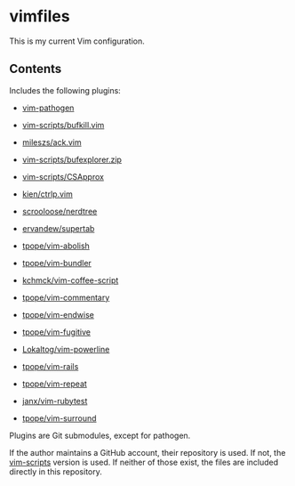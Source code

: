 vimfiles
========

This is my current Vim configuration.

Contents
--------

Includes the following plugins:

* [vim-pathogen](https://github.com/tpope/vim-pathogen)

* [vim-scripts/bufkill.vim](https://github.com/vim-scripts/bufkill.vim.git)
* [mileszs/ack.vim](https://github.com/mileszs/ack.vim.git)
* [vim-scripts/bufexplorer.zip](https://github.com/vim-scripts/bufexplorer.zip.git)
* [vim-scripts/CSApprox](https://github.com/vim-scripts/CSApprox.git)
* [kien/ctrlp.vim](https://github.com/kien/ctrlp.vim.git)
* [scrooloose/nerdtree](https://github.com/scrooloose/nerdtree.git)
* [ervandew/supertab](https://github.com/ervandew/supertab.git)
* [tpope/vim-abolish](https://github.com/tpope/vim-abolish.git)
* [tpope/vim-bundler](https://github.com/tpope/vim-bundler.git)
* [kchmck/vim-coffee-script](https://github.com/kchmck/vim-coffee-script.git)
* [tpope/vim-commentary](https://github.com/tpope/vim-commentary.git)
* [tpope/vim-endwise](https://github.com/tpope/vim-endwise.git)
* [tpope/vim-fugitive](https://github.com/tpope/vim-fugitive.git)
* [Lokaltog/vim-powerline](https://github.com/Lokaltog/vim-powerline.git)
* [tpope/vim-rails](https://github.com/tpope/vim-rails.git)
* [tpope/vim-repeat](https://github.com/tpope/vim-repeat.git)
* [janx/vim-rubytest](https://github.com/janx/vim-rubytest.git)
* [tpope/vim-surround](https://github.com/tpope/vim-surround.git)

Plugins are Git submodules, except for pathogen.

If the author maintains a GitHub account, their repository is used.  If not,
the [vim-scripts](https://github.com/vim-scripts) version is used.  If
neither of those exist, the files are included directly in this repository.
